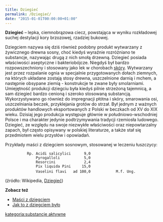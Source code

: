 ```yaml
---
title: Dziegieć
permalink: /Dziegieć/
date: "2015-01-01T00:00:00+01:00"
---
```


**Dziegieć** – lepka, ciemnobrązowa ciecz, powstająca w wyniku rozkładowej suchej destylacji kory brzozowej, rzadziej bukowej.

Dziegciem nazywa się dziś również podobny produkt wytwarzany z żywicznego drewna sosny, choć kiedyś wyraźnie rozróżniano te substancje, nazywając drugą z nich smołą drzewną. Dziegieć posiada właściwości aseptyczne i bakteriobójcze. Niegdyś był bardzo rozpowszechniony i stosowany jako lek w chorobach [skóry](/atopedia/skóra "wikilink"). Wytwarzany jest przez rozpalanie ognia w specjalnie przygotowanych dołach ziemnych, na których układane zostają stosy drewna, uszczelnione darnią i mchem, a następnie obsypane ziemią - konstrukcje te zwane były smolarniami. Umiejętność produkcji dziegciu była kiedyś pilnie strzeżoną tajemnicą, a sam dziegieć bardzo cenioną i szeroko stosowaną substancją. Wykorzystywano go również do impregnacji płótna i skóry, smarowania osi, uszczelniania beczek, przyklejania grotów do strzał. Był jednym z ważnych produktów handlowych eksportowanych z Polski w beczkach od XV do XIX wieku. Dzisiaj jego produkcja występuje głównie w południowo-wschodniej Polsce i ma charakter jedynie podtrzymywania tradycji rzemiosła ludowego. Dziegieć, ze względu na swoje niezwykłe właściwości oraz niepowtarzalny zapach, był często opisywany w polskiej literaturze, a także stał się przedmiotem wielu przysłów i opowiadań.

Przykłady maści z dziegciem sosnowym, stosowanej w leczeniu łuszczycy:

`          Rp. Acidi salicylici      9,0`
`              Pyrogalloli           5,0`
`              Resorcini             2,4`
`              Pix liquida Pini     15,0`
`              Vaselini flavi   ad 100,0`
`           M.f. Ung.`

(źródło: Wikipedia, [Dziegieć](/atopedia/wikipedia:Dziegieć "wikilink"))

**Zobacz też**

-   [Maści z dziegciem](/atopedia/Maści_z_dziegciem "wikilink")
-   [Jak to z dziegciem było](http://www.wigry.win.pl/kwartalnik/nr7_dziegiec.htm)

[kategoria:substancje aktywne](/atopedia/kategoria:substancje_aktywne "wikilink")